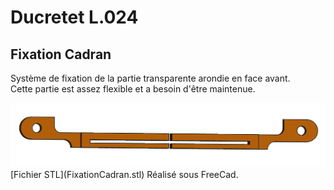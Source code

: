 # Ducretet L.024

## Fixation Cadran

Système de fixation de la partie transparente arondie en face avant.  
Cette partie est assez flexible et a besoin d'être maintenue.

<img src="FixationCadran.png" alt="Fixation Cadran" style="zoom:50%;" />  
[Fichier STL](FixationCadran.stl)  
Réalisé sous FreeCad.

